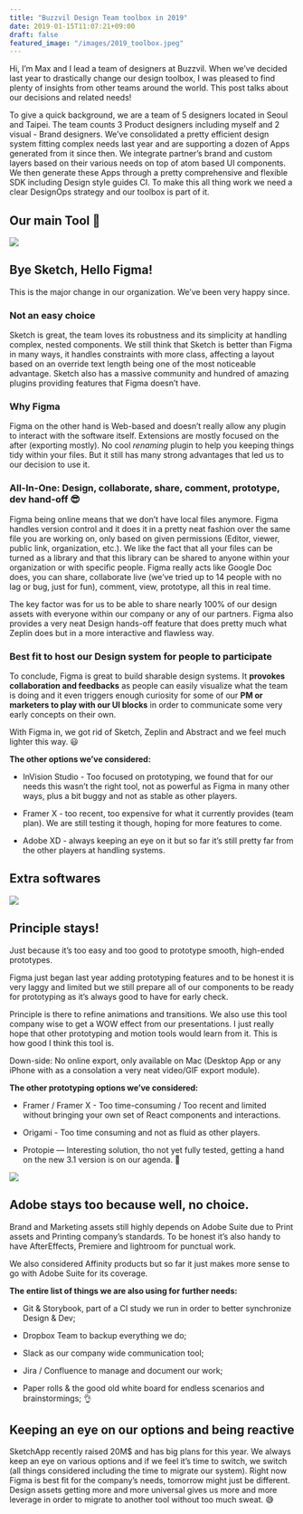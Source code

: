 ```yaml
---
title: "Buzzvil Design Team toolbox in 2019"
date: 2019-01-15T11:07:21+09:00
draft: false
featured_image: "/images/2019_toolbox.jpeg"
---
```


Hi, I’m Max and I lead a team of designers at Buzzvil. When we’ve decided last year to drastically change our design toolbox, I was pleased to find plenty of insights from other teams around the world. This post talks about our decisions and related needs!

To give a quick background, we are a team of 5 designers located in Seoul and Taipei. The team counts 3 Product designers including myself and 2 visual - Brand designers. We’ve consolidated a pretty efficient design system fitting complex needs last year and are supporting a dozen of Apps generated from it since then. We integrate partner’s brand and custom layers based on their various needs on top of atom based UI components. We then generate these Apps through a pretty comprehensive and flexible SDK including Design style guides CI. To make this all thing work we need a clear DesignOps strategy and our toolbox is part of it.

## **Our main Tool 🥁**

![](https://cdn-images-1.medium.com/max/2000/1*nUZs178q_SxL7NbW7mE10A.png)

## Bye Sketch, Hello Figma!

This is the major change in our organization. We’ve been very happy since.

### Not an easy choice

Sketch is great, the team loves its robustness and its simplicity at handling complex, nested components. We still think that Sketch is better than Figma in many ways, it handles constraints with more class, affecting a layout based on an override text length being one of the most noticeable advantage. Sketch also has a massive community and hundred of amazing plugins providing features that Figma doesn’t have.

### Why Figma

Figma on the other hand is Web-based and doesn’t really allow any plugin to interact with the software itself. Extensions are mostly focused on the after (exporting mostly). No cool *renaming* plugin to help you keeping things tidy within your files. But it still has many strong advantages that led us to our decision to use it.

### All-In-One: Design, collaborate, share, comment, prototype, dev hand-off 😎

Figma being online means that we don’t have local files anymore. Figma handles version control and it does it in a pretty neat fashion over the same file you are working on, only based on given permissions (Editor, viewer, public link, organization, etc.). We like the fact that all your files can be turned as a library and that this library can be shared to anyone within your organization or with specific people. Figma really acts like Google Doc does, you can share, collaborate live (we’ve tried up to 14 people with no lag or bug, just for fun), comment, view, prototype, all this in real time.

The key factor was for us to be able to share nearly 100% of our design assets with everyone within our company or any of our partners. Figma also provides a very neat Design hands-off feature that does pretty much what Zeplin does but in a more interactive and flawless way.

### Best fit to host our Design system for people to participate

To conclude, Figma is great to build sharable design systems. It **provokes collaboration and feedbacks** as people can easily visualize what the team is doing and it even triggers enough curiosity for some of our **PM or marketers to play with our UI blocks** in order to communicate some very early concepts on their own.

With Figma in, we got rid of Sketch, Zeplin and Abstract and we feel much lighter this way. 😃

**The other options we’ve considered:**

* InVision Studio - Too focused on prototyping, we found that for our needs this wasn’t the right tool, not as powerful as Figma in many other ways, plus a bit buggy and not as stable as other players.

* Framer X - too recent, too expensive for what it currently provides (team plan). We are still testing it though, hoping for more features to come.

* Adobe XD - always keeping an eye on it but so far it’s still pretty far from the other players at handling systems.

## Extra softwares

![](https://cdn-images-1.medium.com/max/2000/1*t87yYllw6flK6dcrox0vhg.png)

## Principle stays!

Just because it’s too easy and too good to prototype smooth, high-ended prototypes.

Figma just began last year adding prototyping features and to be honest it is very laggy and limited but we still prepare all of our components to be ready for prototyping as it’s always good to have for early check.

Principle is there to refine animations and transitions. We also use this tool company wise to get a WOW effect from our presentations. I just really hope that other prototyping and motion tools would learn from it. This is how good I think this tool is.

Down-side: No online export, only available on Mac (Desktop App or any iPhone with as a consolation a very neat video/GIF export module).

**The other prototyping options we’ve considered:**

* Framer / Framer X - Too time-consuming / Too recent and limited without bringing your own set of React components and interactions.

* Origami - Too time consuming and not as fluid as other players.

* Protopie — Interesting solution, tho not yet fully tested, getting a hand on the new 3.1 version is on our agenda. 👀

![](https://cdn-images-1.medium.com/max/2000/1*SOZCkFyP1-RGRIhOzr3WvA.png)

## Adobe stays too because well, no choice.

Brand and Marketing assets still highly depends on Adobe Suite due to Print assets and Printing company’s standards. To be honest it’s also handy to have AfterEffects, Premiere and lightroom for punctual work.

We also considered Affinity products but so far it just makes more sense to go with Adobe Suite for its coverage.

**The entire list of things we are also using for further needs:**

* Git & Storybook, part of a CI study we run in order to better synchronize Design & Dev;

* Dropbox Team to backup everything we do;

* Slack as our company wide communication tool;

* Jira / Confluence to manage and document our work;

* Paper rolls & the good old white board for endless scenarios and brainstormings; 👌

## Keeping an eye on our options and being reactive

SketchApp recently raised 20M$ and has big plans for this year. We always keep an eye on various options and if we feel it’s time to switch, we switch (all things considered including the time to migrate our system). Right now Figma is best fit for the company’s needs, tomorrow might just be different. Design assets getting more and more universal gives us more and more leverage in order to migrate to another tool without too much sweat. 😅